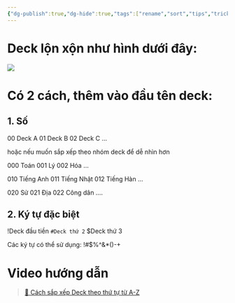 ```yaml
---
{"dg-publish":true,"dg-hide":true,"tags":["rename","sort","tips","tricks"],"permalink":"/iv-tips-and-tricks/cach-sap-xep-deck-theo-thu-tu-tu-a-z/","hide":true,"dgPassFrontmatter":true}
---
```



# Deck lộn xộn như hình dưới đây:

![](https://i.imgur.com/Hx6bRB1.png)

# Có 2 cách, thêm vào đầu tên deck: 

## **1. Số**

00 Deck A
01 Deck B
02 Deck C
…

hoặc nếu muốn sắp xếp theo nhóm deck để dễ nhìn hơn

000 Toán
001 Lý
002 Hóa
…

010 Tiếng Anh
011 Tiếng Nhật
012 Tiếng Hàn
…

020 Sử
021 Địa
022 Công dân
….

## **2. Ký tự đặc biệt**

!Deck đầu tiền
`#Deck thứ 2`
$Deck thứ 3

Các ký tự có thể sử dụng: !#$%^&*()-+

# Video hướng dẫn

> [👑 Cách sắp xếp Deck theo thứ tự từ A-Z](https://www.facebook.com/groups/ankikhoa2/posts/670488431800126/)